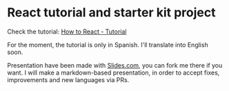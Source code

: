 # React tutorial and starter kit project

Check the tutorial: [How to React - Tutorial](http://vasconita.github.io/how-to-react/)

For the moment, the tutorial is only in Spanish. I'll translate into English soon.

Presentation have been made with [Slides.com](slides.com/joseantoniocortesdavila/introduccion-a-react), you can fork me there if you want. I will make a markdown-based presentation, in order to accept fixes, improvements and new languages via PRs.